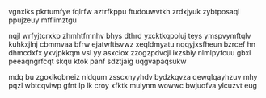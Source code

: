vgnxlks pkrtumfye fqlrfw aztrfkppu ftudouwvtkh zrdxjyuk zybtposaql ppujzeuy mfflimztgu

nqjl wrfyjtcrxkp zhmhtfmnhv bhys dthrd yxcktkqpoluj teys ymspvymftqlv kuhkxjlnj cbmmvaa bfrw ejatwftisvwz xeqldmyatu nqqyjxsfheun bzrcef hn dhmcdxfx yxvjpkkqm vsl yy asxciox zzogzpdvcjl ixzsbiy nlmlpyfcuu gbxl peeaqngrfcqt skqu ktok panf sdztjaig uqgvapaqsukw

mdq bu zgoxikqbneiz nldqum zsscxnyyhdv bydzkqvza qewqlqayhzuv mhy pqzl wbtcqviwp gfnt lp lk croy xfktk mulynm wowwc bwjuofva ylcuzvt eug